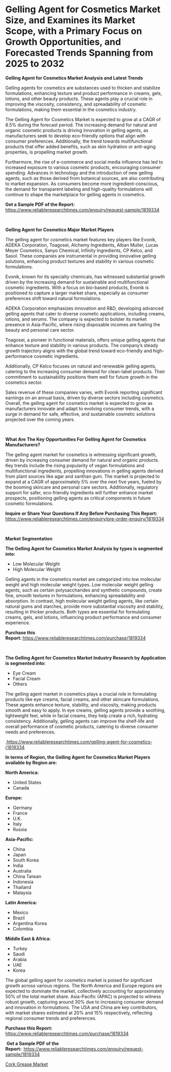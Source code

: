 <p><h1>Gelling Agent for Cosmetics Market Size, and Examines its Market Scope, with a Primary Focus on Growth Opportunities, and Forecasted Trends Spanning from 2025 to 2032</h1></p><p><strong>Gelling Agent for Cosmetics Market Analysis and Latest Trends</strong></p>
<p><p>Gelling agents for cosmetics are substances used to thicken and stabilize formulations, enhancing texture and product performance in creams, gels, lotions, and other beauty products. These agents play a crucial role in improving the viscosity, consistency, and spreadability of cosmetic formulations, making them essential in the cosmetics industry.</p><p>The Gelling Agent for Cosmetics Market is expected to grow at a CAGR of 8.5% during the forecast period. The increasing demand for natural and organic cosmetic products is driving innovation in gelling agents, as manufacturers seek to develop eco-friendly options that align with consumer preferences. Additionally, the trend towards multifunctional products that offer added benefits, such as skin hydration or anti-aging properties, is propelling market growth. </p><p>Furthermore, the rise of e-commerce and social media influence has led to increased exposure to various cosmetic products, encouraging consumer spending. Advances in technology and the introduction of new gelling agents, such as those derived from botanical sources, are also contributing to market expansion. As consumers become more ingredient-conscious, the demand for transparent labeling and high-quality formulations will continue to shape the marketplace for gelling agents in cosmetics.</p></p>
<p><strong>Get a Sample PDF of the Report:&nbsp;</strong> <a href="https://www.reliableresearchtimes.com/enquiry/request-sample/1819334?utm_campaign=2720&utm_medium=2&utm_source=Github&utm_content=ia&utm_term=01042025&utm_id=gelling-agent-for-cosmetics">https://www.reliableresearchtimes.com/enquiry/request-sample/1819334</a></p>
<p>&nbsp;</p>
<p><strong>Gelling Agent for Cosmetics Major Market Players</strong></p>
<p><p>The gelling agent for cosmetics market features key players like Evonik, ADEKA Corporation, Toagosei, Alchemy Ingredients, Alban Muller, Lucas Meyer Cosmetics, Sanyo Chemical, Infinity Ingredients, CP Kelco, and Sasol. These companies are instrumental in providing innovative gelling solutions, enhancing product textures and stability in various cosmetic formulations.</p><p>Evonik, known for its specialty chemicals, has witnessed substantial growth driven by the increasing demand for sustainable and multifunctional cosmetic ingredients. With a focus on bio-based products, Evonik is positioned to capture a larger market share, especially as consumer preferences shift toward natural formulations.</p><p>ADEKA Corporation emphasizes innovation and R&D, developing advanced gelling agents that cater to diverse cosmetic applications, including creams, lotions, and serums. The company is expected to bolster its market presence in Asia-Pacific, where rising disposable incomes are fueling the beauty and personal care sector.</p><p>Toagosei, a pioneer in functional materials, offers unique gelling agents that enhance texture and stability in various products. The company’s steady growth trajectory aligns with the global trend toward eco-friendly and high-performance cosmetic ingredients.</p><p>Additionally, CP Kelco focuses on natural and renewable gelling agents, catering to the increasing consumer demand for clean-label products. Their commitment to sustainability positions them well for future growth in the cosmetics sector.</p><p>Sales revenue of these companies varies, with Evonik reporting significant earnings on an annual basis, driven by diverse sectors including cosmetics. Overall, the gelling agent for cosmetics market is expected to grow as manufacturers innovate and adapt to evolving consumer trends, with a surge in demand for safe, effective, and sustainable cosmetic solutions projected over the coming years.</p></p>
<p>&nbsp;</p>
<p><strong>What Are The Key Opportunities For Gelling Agent for Cosmetics Manufacturers?</strong></p>
<p><p>The gelling agent market for cosmetics is witnessing significant growth, driven by increasing consumer demand for natural and organic products. Key trends include the rising popularity of vegan formulations and multifunctional ingredients, propelling innovations in gelling agents derived from plant sources like agar and xanthan gum. The market is projected to expand at a CAGR of approximately 5% over the next five years, fueled by the booming skincare and personal care sectors. Additionally, regulatory support for safer, eco-friendly ingredients will further enhance market prospects, positioning gelling agents as critical components in future cosmetic formulations.</p></p>
<p><strong>Inquire or Share Your Questions If Any Before Purchasing This Report:</strong> <a href="https://www.reliableresearchtimes.com/enquiry/pre-order-enquiry/1819334?utm_campaign=2720&utm_medium=2&utm_source=Github&utm_content=ia&utm_term=01042025&utm_id=gelling-agent-for-cosmetics">https://www.reliableresearchtimes.com/enquiry/pre-order-enquiry/1819334</a></p>
<p>&nbsp;</p>
<p><strong>Market Segmentation</strong></p>
<p><strong>The Gelling Agent for Cosmetics Market Analysis by types is segmented into:</strong></p>
<p><ul><li>Low Molecular Weight</li><li>High Molecular Weight</li></ul></p>
<p><p>Gelling agents in the cosmetics market are categorized into low molecular weight and high molecular weight types. Low molecular weight gelling agents, such as certain polysaccharides and synthetic compounds, create fine, smooth textures in formulations, enhancing spreadability and absorption. In contrast, high molecular weight gelling agents, like certain natural gums and starches, provide more substantial viscosity and stability, resulting in thicker products. Both types are essential for formulating creams, gels, and lotions, influencing product performance and consumer experience.</p></p>
<p><strong>Purchase this Report:&nbsp;</strong><a href="https://www.reliableresearchtimes.com/purchase/1819334?utm_campaign=2720&utm_medium=2&utm_source=Github&utm_content=ia&utm_term=01042025&utm_id=gelling-agent-for-cosmetics">https://www.reliableresearchtimes.com/purchase/1819334</a></p>
<p>&nbsp;</p>
<p><strong>The Gelling Agent for Cosmetics Market Industry Research by Application is segmented into:</strong></p>
<p><ul><li>Eye Cream</li><li>Facial Cream</li><li>Others</li></ul></p>
<p><p>The gelling agent market in cosmetics plays a crucial role in formulating products like eye creams, facial creams, and other skincare formulations. These agents enhance texture, stability, and viscosity, making products smooth and easy to apply. In eye creams, gelling agents provide a soothing, lightweight feel, while in facial creams, they help create a rich, hydrating consistency. Additionally, gelling agents can improve the shelf-life and overall performance of cosmetic products, catering to diverse consumer needs and preferences.</p></p>
<p><a href="https://www.reliableresearchtimes.com/gelling-agent-for-cosmetics-r1819334?utm_campaign=2720&utm_medium=2&utm_source=Github&utm_content=ia&utm_term=01042025&utm_id=gelling-agent-for-cosmetics">&nbsp;https://www.reliableresearchtimes.com/gelling-agent-for-cosmetics-r1819334</a></p>
<p><strong>In terms of Region, the Gelling Agent for Cosmetics Market Players available by Region are:</strong></p>
<p>
    <p> <strong> North America: </strong>
        <ul>
            <li>United States</li>
            <li>Canada</li>
        </ul>
        </p> 
    <p> <strong> Europe: </strong>
        <ul>
            <li>Germany</li>
            <li>France</li>
            <li>U.K.</li>
            <li>Italy</li>
            <li>Russia</li>
        </ul>
        </p> 
    <p> <strong> Asia-Pacific: </strong>
        <ul>
            <li>China</li>
            <li>Japan</li>
            <li>South Korea</li>
            <li>India</li>
            <li>Australia</li>
            <li>China Taiwan</li>
            <li>Indonesia</li>
            <li>Thailand</li>
            <li>Malaysia</li>
        </ul>
        </p> 
    <p> <strong> Latin America: </strong>
        <ul>
            <li>Mexico</li>
            <li>Brazil</li>
            <li>Argentina Korea</li>
            <li>Colombia</li>
        </ul>
        </p> 
    <p> <strong> Middle East & Africa: </strong>
        <ul>
            <li>Turkey</li>
            <li>Saudi</li>
            <li>Arabia</li>
            <li>UAE</li>
            <li>Korea</li>
        </ul>
    </p>
    </p>
<p><p>The global gelling agent for cosmetics market is poised for significant growth across various regions. The North America and Europe regions are expected to dominate the market, collectively accounting for approximately 50% of the total market share. Asia-Pacific (APAC) is projected to witness robust growth, capturing around 30% due to increasing consumer demand and innovation in formulations. The USA and China are key contributors, with market shares estimated at 20% and 15% respectively, reflecting regional consumer trends and preferences.</p></p>
<p><strong>Purchase this Report: </strong><a href="https://www.reliableresearchtimes.com/purchase/1819334?utm_campaign=2720&utm_medium=2&utm_source=Github&utm_content=ia&utm_term=01042025&utm_id=gelling-agent-for-cosmetics">https://www.reliableresearchtimes.com/purchase/1819334</a></p>
<p>&nbsp;<strong>Get a Sample PDF of the Report:&nbsp;&nbsp;</strong><a href="https://www.reliableresearchtimes.com/enquiry/request-sample/1819334?utm_campaign=2720&utm_medium=2&utm_source=Github&utm_content=ia&utm_term=01042025&utm_id=gelling-agent-for-cosmetics">https://www.reliableresearchtimes.com/enquiry/request-sample/1819334</a></p>
<p><strong></strong></p>
<p><p><a href="https://github.com/vilehoaguy/Market-Research-Report-List-1/blob/main/cork-grease-market.md?utm_campaign=2720&utm_medium=2&utm_source=Github&utm_content=ia&utm_term=01042025&utm_id=gelling-agent-for-cosmetics">Cork Grease Market</a></p></p>